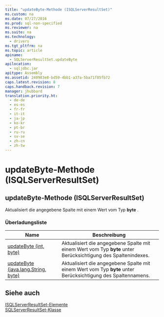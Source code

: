 ```yaml
---
title: "updateByte-Methode (ISQLServerResultSet)"
ms.custom: na
ms.date: 07/27/2016
ms.prod: sql-non-specified
ms.reviewer: na
ms.suite: na
ms.technology: 
  - drivers
ms.tgt_pltfrm: na
ms.topic: article
apiname: 
  - SQLServerResultSet.updateByte
apilocation: 
  - sqljdbc.jar
apitype: Assembly
ms.assetid: 240983e8-bd59-4bb1-a37a-5ba71f85fb72
caps.latest.revision: 8
caps.handback.revision: 7
manager: jhubbard
translation.priority.ht: 
  - de-de
  - es-es
  - fr-fr
  - it-it
  - ja-jp
  - ko-kr
  - pt-br
  - ru-ru
  - sv-se
  - zh-cn
  - zh-tw
---
```

# updateByte-Methode (ISQLServerResultSet)
    
## updateByte\-Methode \(ISQLServerResultSet\)  
 Aktualisiert die angegebene Spalte mit einem Wert vom Typ **byte** .  
  
### Überladungsliste  
  
|Name|Beschreibung|  
|----------|------------------|  
|[updateByte \(int, byte\)](../content/updateByte-Method--int--byte-.md)|Aktualisiert die angegebene Spalte mit einem Wert vom Typ **byte** unter Berücksichtigung des Spaltenindexes.|  
|[updateByte \(java.lang.String, byte\)](../content/updateByte-Method--java.lang.String--byte-.md)|Aktualisiert die angegebene Spalte mit einem Wert vom Typ **byte** unter Berücksichtigung des Spaltennamens.|  
  
## Siehe auch  
 [ISQLServerResultSet-Elemente](../content/SQLServerResultSet-Members.md)   
 [SQLServerResultSet-Klasse](../content/SQLServerResultSet-Class.md)  
  
  